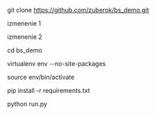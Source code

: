 git clone https://github.com/zuberok/bs_demo.git

izmenenie 1

izmenenie 2

cd bs_demo

virtualenv env --no-site-packages

source env/bin/activate

pip install -r requirements.txt

python run.py
